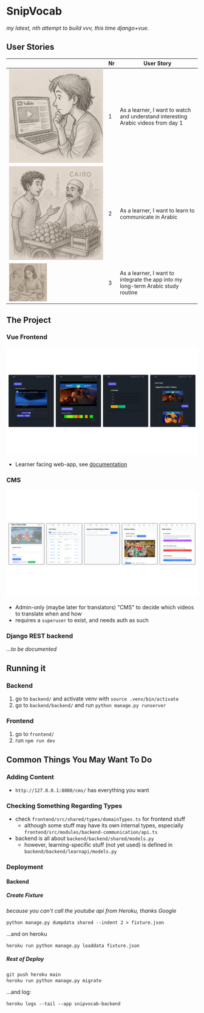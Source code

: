 # SnipVocab

*my latest, nth attempt to build vvv, this time django+vue*.

## User Stories

|   | Nr | User Story                                                                        |
|---|----|-----------------------------------------------------------------------------------|
| ![User Story 1 illustration](doc/img/us1.png)   | 1  | As a learner, I want to watch and understand interesting Arabic videos from day 1 |
|  ![User Story 2 illustration](doc/img/us2.png)   | 2  | As a learner, I want to learn to communicate in Arabic                            |
| ![User Story 3 illustration](doc/img/us3.png)  | 3  | As a learner, I want to integrate the app into my long-term Arabic study routine  |

## The Project

### Vue Frontend

![screenshot frontend](/doc/img/frontend.png)

- Learner facing web-app, see [documentation](/frontend/README.md)

### CMS

![screenshots cms](/doc/img/cms.png)

- Admin-only (maybe later for translators) "CMS" to decide which videos to translate when and how
- requires a `superuser` to exist, and needs auth as such

### Django REST backend

*...to be documented*

## Running it

### Backend

1. go to `backend/` and activate venv with `source .venv/bin/activate`
2. go to `backend/backend/` and run `python manage.py runserver`

### Frontend

1. go to `frontend/`
2. run `npm run dev`


## Common Things You May Want To Do

### Adding Content

- `http://127.0.0.1:8000/cms/` has everything you want

### Checking Something Regarding Types

- check `frontend/src/shared/types/domainTypes.ts` for frontend stuff
  - although some stuff may have its own internal types, especially `frontend/src/modules/backend-communication/api.ts`
- backend is all about `backend/backend/shared/models.py`
  - however, learning-specific stuff (not yet used) is defined in `backend/backend/learnapi/models.py`



### Deployment

#### Backend


##### Create Fixture

*because you can't call the youtube api from Heroku, thanks Google*

```
python manage.py dumpdata shared --indent 2 > fixture.json
```

...and on heroku

```
heroku run python manage.py loaddata fixture.json
```

##### Rest of Deploy

```
git push heroku main
heroku run python manage.py migrate
```

...and log:


```
heroku logs --tail --app snipvocab-backend
```
